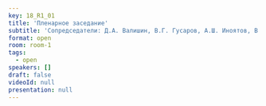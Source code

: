 ```yaml
---
key: 18_R1_01
title: 'Пленарное заседание'
subtitle: 'Сопредседатели: Д.А. Валишин, В.Г. Гусаров, А.Ш. Иноятов, В.В. Кулабухов, И.Р. Рахматуллина, Л. Фань, Г.М. Хасанова'
format: open
room: room-1
tags:
  - open
speakers: []
draft: false
videoId: null
presentation: null
---
```

